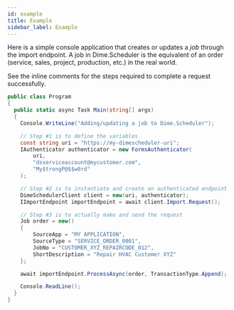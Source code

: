 ```yaml
---
id: example
title: Example
sidebar_label: Example
---
```


Here is a simple console application that creates or updates a _job_ through the import endpoint. A job in Dime.Scheduler is the equivalent of an order (service, sales, project, production, etc.) in the real world.

See the inline comments for the steps required to complete a request successfully.

```cs
public class Program
{
  public static async Task Main(string[] args)
  {
    Console.WriteLine("Adding/updating a job to Dime.Scheduler");

    // Step #1 is to define the variables
    const string uri = "https://my-dimescheduler-uri";
    IAuthenticator authenticator = new FormsAuthenticator(
        uri,
        "dsserviceaccount@mycustomer.com",
        "My$trongP@$$w0rd"
    );

    // Step #2 is to instantiate and create an authenticated endpoint
    DimeSchedulerClient client = new(uri, authenticator);
    IImportEndpoint importEndpoint = await client.Import.Request();

    // Step #3 is to actually make and send the request
    Job order = new()
    {
        SourceApp = "MY APPLICATION",
        SourceType = "SERVICE_ORDER_0001",
        JobNo = "CUSTOMER_XYZ_REPAIRCODE_012",
        ShortDescription = "Repair HVAC Customer XYZ"
    };

    await importEndpoint.ProcessAsync(order, TransactionType.Append);

    Console.ReadLine();
  }
}
```
